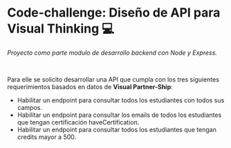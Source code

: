 # Code-challenge: Diseño de API para Visual Thinking 💻

*Proyecto como parte modulo de desarrollo backend con Node y Express.*

<br>

Para elle se solicito desarrollar una API que cumpla con los tres siguientes requerimientos basados en datos de **Visual Partner-Ship**:

* Habilitar un endpoint para consultar todos los estudiantes con todos sus campos.
* Habilitar un endpoint para consultar los emails de todos los estudiantes que tengan certificación haveCertification.
* Habilitar un endpoint para consultar todos los estudiantes que tengan credits mayor a 500.
